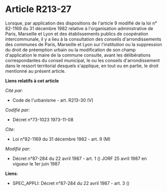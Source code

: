 # Article R213-27

Lorsque, par application des dispositions de l'article 9 modifié de la loi n° 82-1169 du 31 décembre 1982 relative à
l'organisation administrative de Paris, Marseille et Lyon et des établissements publics de coopération intercommunale, il y a
lieu à la consultation des conseils d'arrondissements des communes de Paris, Marseille et Lyon sur l'institution ou la
suppression du droit de préemption urbain ou la modification de son champ d'application le maire de la commune consulte,
avant les délibérations correspondantes du conseil municipal, le ou les conseils d'arrondissement dans le ressort territorial
desquels s'applique, en tout ou en partie, le droit mentionné au présent article.

**Liens relatifs à cet article**

_Cité par_:

  - Code de l'urbanisme - art. R213-30 (V)

_Codifié par_:

  - Décret n°73-1023 1973-11-08

_Cite_:

  - Loi n°82-1169 du 31 décembre 1982 - art. 9 (M)

_Modifié par_:

  - Décret n°87-284 du 22 avril 1987 - art. 1 () JORF 25 avril 1987   en vigueur le 1er juin 1987

**Liens**:

  - SPEC_APPLI: Décret n°87-284 du 22 avril 1987 - art. 3 ()
